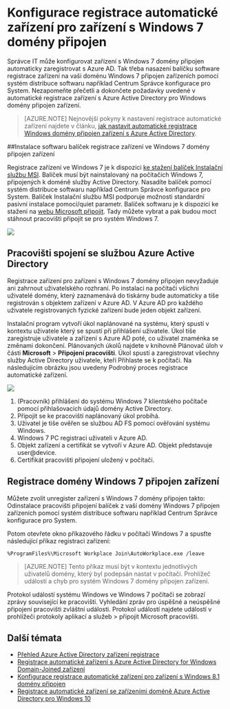 <properties
    pageTitle="# Konfigurace registrace automatické zařízení pro zařízení s Windows 7 domény připojen | Microsoft Azure"
    description="Postup pro nastavení vaší domény Windows 7 připojen zařízení se automaticky zaregistrovat s Azure AD. a kroky k nasazení balíčku software registrace zařízení na vaši doménu Windows 7 zařízeních pomocí systém distribuce softwaru například Centrum Správce konfigurace pro System."
    services="active-directory"
    documentationCenter=""
    authors="femila"
    manager="swadhwa"
    editor=""/>

<tags
    ms.service="active-directory"
    ms.workload="identity"
    ms.tgt_pltfrm="na"
    ms.devlang="na"
    ms.topic="article"
    ms.date="09/21/2016"
    ms.author="MarkVi"/>

# <a name="configure-automatic-device-registration-for-windows-7-domain-joined-devices"></a>Konfigurace registrace automatické zařízení pro zařízení s Windows 7 domény připojen

Správce IT může konfigurovat zařízení s Windows 7 domény připojen automaticky zaregistrovat s Azure AD. Tak třeba nasazení balíčku software registrace zařízení na vaši doménu Windows 7 připojen zařízeních pomocí systém distribuce softwaru například Centrum Správce konfigurace pro System. Nezapomeňte přečetli a dokončete požadavky uvedené v automatické registrace zařízení s Azure Active Directory pro Windows domény připojen zařízení.

>[AZURE.NOTE]
 Nejnovější pokyny k nastavení registrace automatické zařízení najdete v článku, [jak nastavit automatické registrace Windows domény připojen zařízení s Azure Active Directory](active-directory-conditional-access-automatic-device-registration-setup.md).

##<a name="installing-the-device-registration-software-package-on-windows-7-domain-joined-devices"></a>Instalace softwaru balíček registrace zařízení ve Windows 7 domény připojen zařízení

Registrace zařízení ve Windows 7 je k dispozici [ke stažení balíček Instalační službu MSI](https://connect.microsoft.com/site1164). Balíček musí být nainstalovaný na počítačích Windows 7, připojených k doméně služby Active Directory. Nasadíte balíček pomocí systém distribuce softwaru například Centrum Správce konfigurace pro System. Balíček Instalační službu MSI podporuje možnosti standardní pasivní instalace pomocí/quiet parametr.
Balíček softwaru je k dispozici ke stažení na [webu Microsoft připojit](https://connect.microsoft.com/site1164). Tady můžete vybrat a pak budou moct stáhnout pracovišti připojit se pro systém Windows 7.

![](./media/active-directory-conditional-access/device-registration-process-windows7.gif)

## <a name="workplace-join-with-azure-active-directory"></a>Pracovišti spojení se službou Azure Active Directory
Registrace zařízení pro zařízení s Windows 7 domény připojen nevyžaduje ani zahrnout uživatelského rozhraní. Po instalaci na počítači všichni uživatelé domény, který zaznamenává do tiskárny bude automaticky a tiše registrován s objektem zařízení v Azure AD. V Azure AD pro každého uživatele registrovaných fyzické zařízení bude jeden objekt zařízení.

Instalační program vytvoří úkol naplánované na systému, který spustí v kontextu uživatele který se spustí při přihlášení uživatele. Úkol tiše zaregistruje uživatele a zařízení s Azure AD poté, co uživatel znaménka se změnami dokončení.
Plánovaných úkolů najdete v knihovně Plánovač úloh v části **Microsoft** > **Připojení pracovišti**.
Úkol spustí a zaregistrovat všechny služby Active Directory uživatele, kteří Přihlaste se k počítači.
Na následujícím obrázku jsou uvedeny Podrobný proces registrace automatické zařízení.

![](./media/active-directory-conditional-access/automatic-device-registration-windows7.png)

1. (Pracovník) přihlášení do systému Windows 7 klientského počítače pomocí přihlašovacích údajů domény Active Directory.
1. Připojit se ke pracovišti naplánovaný úkol probíhá.
1. Uživatel je tiše ověřen se službou AD FS pomocí ověřování systému Windows.
1. Windows 7 PC registraci uživateli v Azure AD.
1. Objekt zařízení a certifikát se vytvoří v Azure AD. Objekt představuje user@device.
1. Certifikát pracovišti připojení uložený v počítači.

## <a name="unregistering-your-windows-7-domain-joined-devices"></a>Registrace domény Windows 7 připojen zařízení

Můžete zvolit unregister zařízení s Windows 7 domény připojen takto: Odinstalace pracovišti připojení balíček z vaší domény Windows 7 připojen zařízeních pomocí systém distribuce softwaru například Centrum Správce konfigurace pro System.

Potom otevřete okno příkazového řádku v počítači Windows 7 a spusťte následující příkaz registraci zařízení:

    %ProgramFiles%\Microsoft Workplace Join\AutoWorkplace.exe /leave

>[AZURE.NOTE]
>Tento příkaz musí být v kontextu jednotlivých uživatelů domény, který byl podepsán nastat v počítači.
Prohlížeč událostí a chyb pro systém Windows 7 domény připojen zařízení.

Protokol událostí systému Windows ve Windows 7 počítači se zobrazí zprávy související ke pracovišti. Vyhledání zpráv pro úspěšné a neúspěšné připojení pracovišti zvláštní události. Protokol událostí najdete událostí v prohlížeči protokoly aplikací a služeb > připojit Microsoft pracovišti.

## <a name="additional-topics"></a>Další témata

- [Přehled Azure Active Directory zařízení registrace](active-directory-conditional-access-device-registration-overview.md)
- [Registrace automatické zařízení s Azure Active Directory for Windows Domain-Joined zařízení](active-directory-conditional-access-automatic-device-registration.md)
- [Konfigurace registrace automatické zařízení pro zařízení s Windows 8.1 domény připojen](active-directory-conditional-access-automatic-device-registration-windows-8-1.md)
- [Registrace automatické zařízení se zařízeními doméně Azure Active Directory pro Windows 10](active-directory-azureadjoin-devices-group-policy.md)

